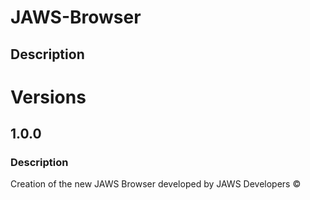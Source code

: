 # JAWS-Browser
## Description
# Versions
## 1.0.0
### Description
Creation of the new JAWS Browser developed by JAWS Developers ©
